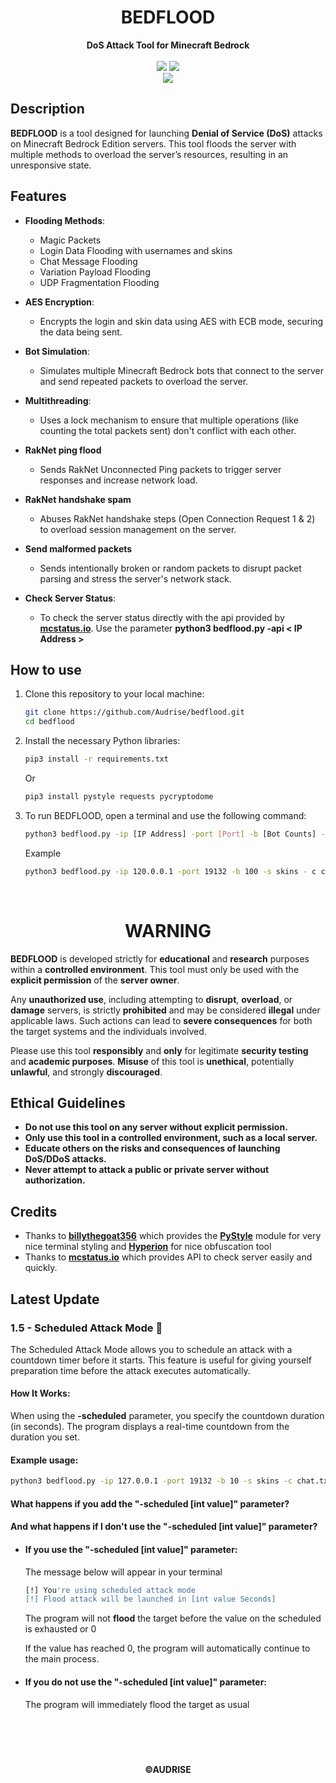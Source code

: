 <h1 align="center">BEDFLOOD</h1>

<div align=center>
    <strong>DoS Attack Tool for Minecraft Bedrock</strong>
</div>
<br>

<div align=center>
    <img src="https://img.shields.io/badge/Python-FFDD00?style=for-the-badge&logo=python&logoColor=blue"/>
    <img src="https://img.shields.io/badge/Version-1.5-blue?style=for-the-badge"/>
    <br>
    <img src="https://img.shields.io/github/stars/Audrise/bedflood?style=social">
</div>

## Description
**BEDFLOOD** is a tool designed for launching **Denial of Service (DoS)** attacks on Minecraft Bedrock Edition servers. This tool floods the server with multiple methods to overload the server’s resources, resulting in an unresponsive state.

## Features

- **Flooding Methods**:
    - Magic Packets
    - Login Data Flooding with usernames and skins
    - Chat Message Flooding
    - Variation Payload Flooding
    - UDP Fragmentation Flooding
  
- **AES Encryption**:
    - Encrypts the login and skin data using AES with ECB mode, securing the data being sent.
  
- **Bot Simulation**:
    - Simulates multiple Minecraft Bedrock bots that connect to the server and send repeated packets to overload the server.

- **Multithreading**:
    - Uses a lock mechanism to ensure that multiple operations (like counting the total packets sent) don't conflict with each other.

- **RakNet ping flood**
    - Sends RakNet Unconnected Ping packets to trigger server responses and increase network load.

- **RakNet handshake spam**
    - Abuses RakNet handshake steps (Open Connection Request 1 & 2) to overload session management on the server.

- **Send malformed packets**
    - Sends intentionally broken or random packets to disrupt packet parsing and stress the server's network stack.

- **Check Server Status**:
    - To check the server status directly with the api provided by **[mcstatus.io](https://mcstatus.io)**. Use the parameter **python3 bedflood.py -api < IP Address >**

## How to use

1. Clone this repository to your local machine:
    ```bash
    git clone https://github.com/Audrise/bedflood.git
    cd bedflood
    ```
2. Install the necessary Python libraries:
    ```bash
    pip3 install -r requirements.txt
    ```
   Or
    ```bash
    pip3 install pystyle requests pycryptodome
    ```

3. To run BEDFLOOD, open a terminal and use the following command:
    ```bash
    python3 bedflood.py -ip [IP Address] -port [Port] -b [Bot Counts] -s [Skin Directory] -c [Chatfile.txt] -i [Intensity 1-10] -d [Duration]
    ```

    Example
    ```bash
    python3 bedflood.py -ip 120.0.0.1 -port 19132 -b 100 -s skins - c chat.txt -i 3 -d 30
    ```
<br>

<h1 align="center"><strong>WARNING</strong></h1>

**BEDFLOOD** is developed strictly for **educational** and **research** purposes within a **controlled environment**. This tool must only be used with the **explicit permission** of the **server owner**.

Any **unauthorized use**, including attempting to **disrupt**, **overload**, or **damage** servers, is strictly **prohibited** and may be considered **illegal** under applicable laws. Such actions can lead to **severe consequences** for both the target systems and the individuals involved.

Please use this tool **responsibly** and **only** for legitimate **security testing** and **academic purposes**. **Misuse** of this tool is **unethical**, potentially **unlawful**, and strongly **discouraged**.

## Ethical Guidelines
- **Do not use this tool on any server without explicit permission.**
- **Only use this tool in a controlled environment, such as a local server.**
- **Educate others on the risks and consequences of launching DoS/DDoS attacks.**
- **Never attempt to attack a public or private server without authorization.**

## Credits
- Thanks to **[billythegoat356](https://github.com/billythegoat356)** which provides the **[PyStyle](https://github.com/billythegoat356/pystyle.git)** module for very nice terminal styling and **[Hyperion](https://github.com/billythegoat356/hyperion.git)** for nice obfuscation tool
- Thanks to **[mcstatus.io](https://mcstatus.io)** which provides API to check server easily and quickly.

## **Latest Update**

### **1.5 - Scheduled Attack Mode** 📌
The Scheduled Attack Mode allows you to schedule an attack with a countdown timer before it starts. This feature is useful for giving yourself preparation time before the attack executes automatically.

#### **How It Works:**

When using the **-scheduled** parameter, you specify the countdown duration (in seconds).
The program displays a real-time countdown from the duration you set.

#### Example usage:
```bash
python3 bedflood.py -ip 127.0.0.1 -port 19132 -b 10 -s skins -c chat.txt -i 1 -d 3 -scheduled [int value]
```
#### What happens if you add the **"-scheduled [int value]"** parameter?
#### And what happens if I don't use the **"-scheduled [int value]"** parameter?
- #### If you use the **"-scheduled [int value]"** parameter:

    The message below will appear in your terminal
    ```bash
    [!] You're using scheduled attack mode
    [!] Flood attack will be launched in [int value Seconds]
    ```
    The program will not **flood** the target before the value on the scheduled is exhausted or 0

    If the value has reached 0, the program will automatically continue to the main process.

- #### If you do not use the **"-scheduled [int value]"** parameter:
    The program will immediately flood the target as usual

<br>
<br>

<h1></h1>
<h4 align="center">©AUDRISE</h4>
